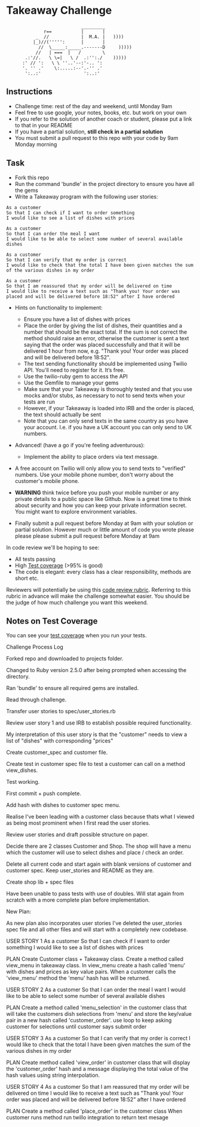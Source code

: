 Takeaway Challenge
==================
```
                            _________
              r==           |       |
           _  //            |  M.A. |   ))))
          |_)//(''''':      |       |
            //  \_____:_____.-------D     )))))
           //   | ===  |   /        \
       .:'//.   \ \=|   \ /  .:'':./    )))))
      :' // ':   \ \ ''..'--:'-.. ':
      '. '' .'    \:.....:--'.-'' .'
       ':..:'                ':..:'

 ```

Instructions
-------

* Challenge time: rest of the day and weekend, until Monday 9am
* Feel free to use google, your notes, books, etc. but work on your own
* If you refer to the solution of another coach or student, please put a link to that in your README
* If you have a partial solution, **still check in a partial solution**
* You must submit a pull request to this repo with your code by 9am Monday morning

Task
-----

* Fork this repo
* Run the command 'bundle' in the project directory to ensure you have all the gems
* Write a Takeaway program with the following user stories:

```
As a customer
So that I can check if I want to order something
I would like to see a list of dishes with prices

As a customer
So that I can order the meal I want
I would like to be able to select some number of several available dishes

As a customer
So that I can verify that my order is correct
I would like to check that the total I have been given matches the sum of the various dishes in my order

As a customer
So that I am reassured that my order will be delivered on time
I would like to receive a text such as "Thank you! Your order was placed and will be delivered before 18:52" after I have ordered
```

* Hints on functionality to implement:
  * Ensure you have a list of dishes with prices
  * Place the order by giving the list of dishes, their quantities and a number that should be the exact total. If the sum is not correct the method should raise an error, otherwise the customer is sent a text saying that the order was placed successfully and that it will be delivered 1 hour from now, e.g. "Thank you! Your order was placed and will be delivered before 18:52".
  * The text sending functionality should be implemented using Twilio API. You'll need to register for it. It’s free.
  * Use the twilio-ruby gem to access the API
  * Use the Gemfile to manage your gems
  * Make sure that your Takeaway is thoroughly tested and that you use mocks and/or stubs, as necessary to not to send texts when your tests are run
  * However, if your Takeaway is loaded into IRB and the order is placed, the text should actually be sent
  * Note that you can only send texts in the same country as you have your account. I.e. if you have a UK account you can only send to UK numbers.

* Advanced! (have a go if you're feeling adventurous):
  * Implement the ability to place orders via text message.

* A free account on Twilio will only allow you to send texts to "verified" numbers. Use your mobile phone number, don't worry about the customer's mobile phone.

* **WARNING** think twice before you push your mobile number or any private details to a public space like Github. Now is a great time to think about security and how you can keep your private information secret. You might want to explore environment variables.

* Finally submit a pull request before Monday at 9am with your solution or partial solution.  However much or little amount of code you wrote please please please submit a pull request before Monday at 9am


In code review we'll be hoping to see:

* All tests passing
* High [Test coverage](https://github.com/makersacademy/course/blob/master/pills/test_coverage.md) (>95% is good)
* The code is elegant: every class has a clear responsibility, methods are short etc.

Reviewers will potentially be using this [code review rubric](docs/review.md).  Referring to this rubric in advance will make the challenge somewhat easier.  You should be the judge of how much challenge you want this weekend.

Notes on Test Coverage
------------------

You can see your [test coverage](https://github.com/makersacademy/course/blob/master/pills/test_coverage.md) when you run your tests.

Challenge Process Log

Forked repo and downloaded to projects folder.

Changed to Ruby version 2.5.0 after being prompted when accessing the directory.

Ran 'bundle' to ensure all required gems are installed.

Read through challenge.

Transfer user stories to spec/user_stories.rb

Review user story 1 and use IRB to establish possible required functionality.

My interpretation of this user story is that the "customer" needs to view a list of "dishes" with corresponding "prices"

Create customer_spec and customer file.

Create test in customer spec file to test a customer can call on a method view_dishes.

Test working.

First commit + push complete.

Add hash with dishes to customer spec menu.

Realise I've been leading with a customer class because thats what I viewed as being most prominent when I first read the user stories.

Review user stories and draft possible structure on paper.

Decide there are 2 classes Customer and Shop.  The shop will have a menu which the customer will use to select dishes and place / check an order.

Delete all current code and start again with blank versions of customer and customer spec. Keep user_stories and README as they are.

Create shop lib + spec files

Have been unable to pass tests with use of doubles.   Will stat again from scratch with a more complete plan  before implementation.

New Plan:

As new plan also incorporates user stories I've deleted the user_stories spec file and all other files and will start with a completely new codebase.

USER STORY 1
As a customer
So that I can check if I want to order something
I would like to see a list of dishes with prices

PLAN
Create Customer class + Takeaway class.
Create a method called view_menu in takeaway class.
In view_menu create a hash called 'menu' with dishes and prices as key value pairs.
When a customer calls the 'view_menu' method the 'menu' hash has will be returned.


USER STORY  2
As a customer
So that I can order the meal I want
I would like to be able to select some number of several available dishes

PLAN
Create a method called 'menu_selection' in the customer class that will take the customers dish
selections from 'menu' and store the key/value pair in a new hash called 'customer_order'.
use loop to keep asking customer for selections until customer says submit order

USER STORY 3
As a customer
So that I can verify that my order is correct
I would like to check that the total I have been given
matches the sum of the various dishes in my order

PLAN
Create method called 'view_order' in customer class that will display the
'customer_order' hash and a message displaying the total value of the
hash values using string interpolation.

USER STORY 4
As a customer
So that I am reassured that my order will be delivered on time
I would like to receive a text such as "Thank you!
Your order was placed and will be delivered before 18:52" after I have ordered

PLAN
Create a method called 'place_order' in the customer class
When customer runs method run twillo integration to return text mesage
